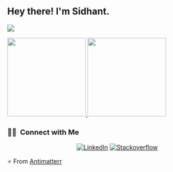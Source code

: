 <!-- <img src="https://raw.githubusercontent.com/Antimatterr/Antimatterr/master/assets/Aditya%20Vikram%20Singh%20Banner.png">
 -->
<h2> Hey there! I'm Sidhant.</h2>

![](https://komarev.com/ghpvc/?username=Antimatterr)

<a href="https://github.com/Antimatterr">
  <img height="180em" src="https://github-readme-stats.vercel.app/api?username=Antimatterr&theme=dark&show_icons=true" />
  <img height="180em" src="https://github-readme-stats.vercel.app/api/top-langs/?username=AntimatterR&theme=dark&layout=compact" />
</a>

<br/>

<h3> 🤝🏻 &nbsp;Connect with Me </h3>

<p align="center">
<!-- <a href="https://www.adityavsingh.com/"><img alt="Website" src="https://img.shields.io/badge/Website-www.adityavsingh.com-blue?style=flat-square&logo=google-chrome"></a> -->
<a href="https://www.linkedin.com/in/sidhant-singh-063a691b7/"><img alt="LinkedIn" src="https://img.shields.io/badge/LinkedIn-Sidhant%20Singh-blue?style=flat-square&logo=linkedin"></a>
 <a href="https://stackoverflow.com/users/13819831/pyscho"><img alt="Stackoverflow" src="https://img.shields.io/badge/Stackoverflow-Sidhant%20Singh-orange?style=flat-square&logo=stackoverflow"></a>
<!-- <a href="https://www.instagram.com/adityavs_/"><img alt="Instagram" src="https://img.shields.io/badge/Instagram-adityavs__-blue?style=flat-square&logo=instagram"></a> -->
<!-- <a href="mailto:avsingh@umass.edu"><img alt="Email" src="https://img.shields.io/badge/Email-avsingh@umass.edu-blue?style=flat-square&logo=gmail"></a> -->
</p>

⭐️ From [Antimatterr](https://github.com/Antimatterr)
